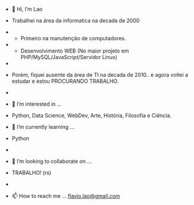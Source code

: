- 👋 Hi, I’m Lao 
- Trabalhei na área da informatica na decada de 2000
- - Primeiro na manutenção de computadores.
- - Desenvolvimento WEB (No maior projeto em PHP/MySQL/JavaScript/Servidor Linux)
- 
- Porém, fiquei ausente da área de TI na decada de 2010.. e agora voltei a estudar e estou PROCURANDO TRABALHO.
-
- 👀 I’m interested in ...
- Python, Data Science, WebDev, Arte, História, Filosofia e Ciência.

- 🌱 I’m currently learning ...
- Python
- 
- 💞️ I’m looking to collaborate on ...
- TRABALHO! (rs)
- 
- 📫 How to reach me ...
flavio.lao@gmail.com
